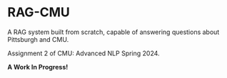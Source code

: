 # RAG-CMU
A RAG system built from scratch, capable of answering questions about Pittsburgh and CMU.

Assignment 2 of CMU: Advanced NLP Spring 2024.

**A Work In Progress!**

